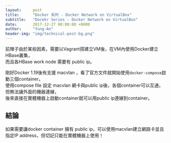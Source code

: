 ```yaml
---
layout:     post
title:      "Docker 系列 - Docker Network on VirtualBox"
subtitle:   "Docekr Series - Docker Network on VirtualBox"
date:       2017-12-27 00:00:00 +0800
author:     "Yung-An"
header-img: "img/technical-post-bg.png"
---
```


前陣子由於某些因素，需要以Vagrant搭建立VM後，在VM內使用Docker建立HBase叢集，    
而且各HBase work node 需要有 public ip。

剛好Docker 1.19後有支援 macvlan ，看了官方文件就開始使用`docker-compose`啟動三個container。    
使用compose file 設定 macvlan 網卡與public ip後，各個container可以互通，但無法讓外面的機器連線，    
後來直接在實體機器上啟動container就可以用public ip連線到container。

## 結論

如果需要讓docker container 擁有 public ip，可以使用macvlan建立網路卡並且指定IP address，但切記只能在實體機器上使用！